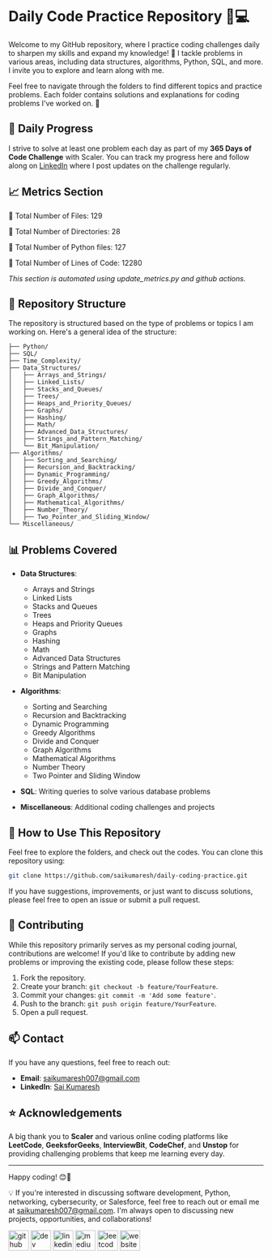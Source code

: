 # Daily Code Practice Repository 📘💻

Welcome to my GitHub repository, where I practice coding challenges daily to sharpen my skills and expand my knowledge! 🚀 I tackle problems in various areas, including data structures, algorithms, Python, SQL, and more. I invite you to explore and learn along with me.

Feel free to navigate through the folders to find different topics and practice problems. Each folder contains solutions and explanations for coding problems I've worked on. 📝

## 📅 Daily Progress

I strive to solve at least one problem each day as part of my **365 Days of Code Challenge** with Scaler. You can track my progress here and follow along on [LinkedIn](https://www.linkedin.com/in/sai-kumaresh/) where I post updates on the challenge regularly.

## 📈 Metrics Section

<!-- metrics-section-start -->
📁 Total Number of Files: 129 

📂 Total Number of Directories: 28 

🐍 Total Number of Python files: 127 

📜 Total Number of Lines of Code: 12280 

<!-- metrics-section-end -->

*This section is automated using update_metrics.py and github actions.*

## 📂 Repository Structure

The repository is structured based on the type of problems or topics I am working on. Here's a general idea of the structure:

```
├── Python/
├── SQL/
├── Time_Complexity/
├── Data_Structures/
│   ├── Arrays_and_Strings/
│   ├── Linked_Lists/
│   ├── Stacks_and_Queues/
│   ├── Trees/
│   ├── Heaps_and_Priority_Queues/
│   ├── Graphs/
│   ├── Hashing/
│   ├── Math/
│   ├── Advanced_Data_Structures/
│   ├── Strings_and_Pattern_Matching/
│   └── Bit_Manipulation/
├── Algorithms/
│   ├── Sorting_and_Searching/
│   ├── Recursion_and_Backtracking/
│   ├── Dynamic_Programming/
│   ├── Greedy_Algorithms/
│   ├── Divide_and_Conquer/
│   ├── Graph_Algorithms/
│   ├── Mathematical_Algorithms/
│   ├── Number_Theory/
│   ├── Two_Pointer_and_Sliding_Window/
└── Miscellaneous/
```

## 📊 Problems Covered

- **Data Structures**: 
  - Arrays and Strings
  - Linked Lists
  - Stacks and Queues
  - Trees
  - Heaps and Priority Queues
  - Graphs
  - Hashing
  - Math
  - Advanced Data Structures
  - Strings and Pattern Matching
  - Bit Manipulation

- **Algorithms**: 
  - Sorting and Searching
  - Recursion and Backtracking
  - Dynamic Programming
  - Greedy Algorithms
  - Divide and Conquer
  - Graph Algorithms
  - Mathematical Algorithms
  - Number Theory
  - Two Pointer and Sliding Window

- **SQL**: Writing queries to solve various database problems

- **Miscellaneous**: Additional coding challenges and projects


## 🚀 How to Use This Repository

Feel free to explore the folders, and check out the codes. You can clone this repository using:

```bash
git clone https://github.com/saikumaresh/daily-coding-practice.git
```

If you have suggestions, improvements, or just want to discuss solutions, please feel free to open an issue or submit a pull request.

## 🤝 Contributing

While this repository primarily serves as my personal coding journal, contributions are welcome! If you'd like to contribute by adding new problems or improving the existing code, please follow these steps:

1. Fork the repository.
2. Create your branch: `git checkout -b feature/YourFeature`.
3. Commit your changes: `git commit -m 'Add some feature'`.
4. Push to the branch: `git push origin feature/YourFeature`.
5. Open a pull request.

## 📫 Contact

If you have any questions, feel free to reach out:

- **Email**: [saikumaresh007@gmail.com](mailto:saikumaresh007@gmail.com)
- **LinkedIn**: [Sai Kumaresh](https://www.linkedin.com/in/sai-kumaresh/)

## ⭐ Acknowledgements

A big thank you to **Scaler** and various online coding platforms like **LeetCode**, **GeeksforGeeks**, **InterviewBit**, **CodeChef**, and **Unstop** for providing challenging problems that keep me learning every day.

---

Happy coding! 😊🚀


💡 If you're interested in discussing software development, Python, networking, cybersecurity, or Salesforce, feel free to reach out or email me at saikumaresh007@gmail.com. I'm always open to discussing new projects, opportunities, and collaborations!

[<img src='https://cdn.jsdelivr.net/npm/simple-icons@3.0.1/icons/github.svg' alt='github' height='40'>](https://github.com/saikumaresh)    [<img src='https://cdn.jsdelivr.net/npm/simple-icons@3.0.1/icons/dev-dot-to.svg' alt='dev' height='40'>](https://dev.to/sai_kumaresh)    [<img src='https://cdn.jsdelivr.net/npm/simple-icons@3.0.1/icons/linkedin.svg' alt='linkedin' height='40'>](https://www.linkedin.com/in/sai-kumaresh//)        [<img src='https://cdn.jsdelivr.net/npm/simple-icons@3.0.1/icons/medium.svg' alt='medium' height='40'>](https://medium.com/@saikumaresh)    [<img src='https://cdn.jsdelivr.net/npm/simple-icons@3.0.1/icons/leetcode.svg' alt='leetcode' height='40'>](https://leetcode.com/u/saikumaresh/)    [<img src='https://cdn.jsdelivr.net/npm/simple-icons@3.0.1/icons/icloud.svg' alt='website' height='40'>](https://saikumaresh.github.io/)

